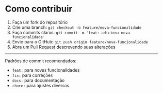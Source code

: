 # Como contribuir

1. Faça um fork do repositório
2. Crie uma branch: `git checkout -b feature/nova-funcionalidade`
3. Faça commits claros: `git commit -m 'feat: adiciona nova funcionalidade'`
4. Envie para o GitHub: `git push origin feature/nova-funcionalidade`
5. Abra um Pull Request descrevendo suas alterações

---
Padrões de commit recomendados:
- `feat:` para novas funcionalidades
- `fix:` para correções
- `docs:` para documentação
- `chore:` para ajustes diversos
